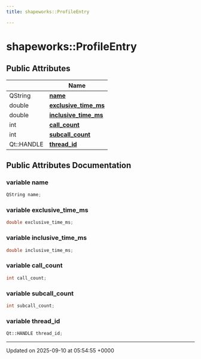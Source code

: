```yaml
---
title: shapeworks::ProfileEntry

---
```


# shapeworks::ProfileEntry





## Public Attributes

|                | Name           |
| -------------- | -------------- |
| QString | **[name](../Classes/structshapeworks_1_1ProfileEntry.md#variable-name)**  |
| double | **[exclusive_time_ms](../Classes/structshapeworks_1_1ProfileEntry.md#variable-exclusive-time-ms)**  |
| double | **[inclusive_time_ms](../Classes/structshapeworks_1_1ProfileEntry.md#variable-inclusive-time-ms)**  |
| int | **[call_count](../Classes/structshapeworks_1_1ProfileEntry.md#variable-call-count)**  |
| int | **[subcall_count](../Classes/structshapeworks_1_1ProfileEntry.md#variable-subcall-count)**  |
| Qt::HANDLE | **[thread_id](../Classes/structshapeworks_1_1ProfileEntry.md#variable-thread-id)**  |

## Public Attributes Documentation

### variable name

```cpp
QString name;
```


### variable exclusive_time_ms

```cpp
double exclusive_time_ms;
```


### variable inclusive_time_ms

```cpp
double inclusive_time_ms;
```


### variable call_count

```cpp
int call_count;
```


### variable subcall_count

```cpp
int subcall_count;
```


### variable thread_id

```cpp
Qt::HANDLE thread_id;
```


-------------------------------

Updated on 2025-09-10 at 05:54:55 +0000